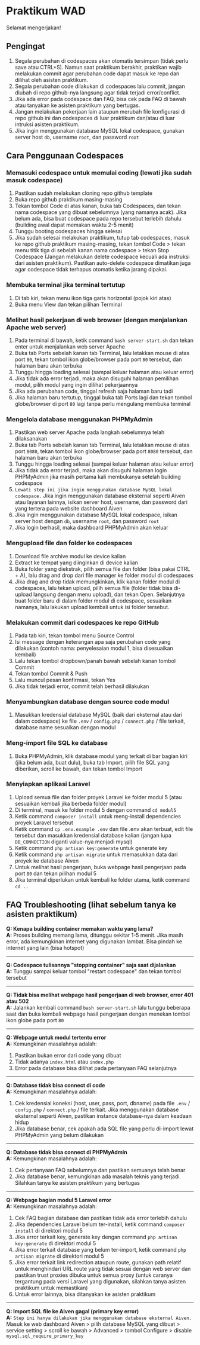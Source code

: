 # Praktikum WAD

Selamat mengerjakan!

## Pengingat
1. Segala perubahan di codespaces akan otomatis tersimpan (tidak perlu save atau CTRL+S). Namun saat praktikum berakhir, praktikan wajib melakukan commit agar perubahan code dapat masuk ke repo dan dilihat oleh asisten praktikum.
2. Segala perubahan code dilakukan di codespaces lalu commit, jangan diubah di repo github-nya langsung agar tidak terjadi error/conflict.
3. Jika ada error pada codespace dan FAQ, bisa cek pada FAQ di bawah atau tanyakan ke asisten praktikum yang bertugas.
4. Jangan melakukan pekerjaan lain ataupun merubah file konfigurasi di repo github ini dan codespaces di luar praktikum dan/atau di luar intruksi asisten praktikum.
5. Jika ingin menggunakan database MySQL lokal codespace, gunakan server host `db`, username `root`, dan password `root`

## Cara Penggunaan Codespaces

### Memasuki codespace untuk memulai coding (lewati jika sudah masuk codespace)
1. Pastikan sudah melakukan cloning repo github template
2. Buka repo github praktikum masing-masing
3. Tekan tombol Code di atas kanan, buka tab Codespaces, dan tekan nama codespace yang dibuat sebelumnya (yang namanya acak). Jika belum ada, bisa buat codespace pada repo tersebut terlebih dahulu (building awal dapat memakan waktu 2-5 menit)
4. Tunggu booting codespaces hingga selesai
5. Jika sudah selesai melakukan praktikum, tutup tab codespaces, masuk ke repo github praktikum masing-masing, tekan tombol Code > tekan menu titik tiga di sebelah kanan nama codespace > tekan Stop Codespace (Jangan melakukan delete codespace kecuali ada instruksi dari asisten praktikum). Pastikan auto-delete codespace dimatikan juga agar codespace tidak terhapus otomatis ketika jarang dipakai.

### Membuka terminal jika terminal tertutup
1. Di tab kiri, tekan menu ikon tiga garis horizontal (pojok kiri atas)
2. Buka menu View dan tekan pilihan Terminal

### Melihat hasil pekerjaan di web browser (dengan menjalankan Apache web server)
1. Pada terminal di bawah, ketik command `bash server-start.sh` dan tekan enter untuk menjalankan web server Apache
2. Buka tab Ports sebelah kanan tab Terminal, lalu letakkan mouse di atas port `80`, tekan tombol ikon globe/browser pada port `80` tersebut, dan halaman baru akan terbuka
3. Tunggu hingga loading selesai (sampai keluar halaman atau keluar error)
4. Jika tidak ada error terjadi, maka akan disuguhi halaman pemilihan modul, pilih modul yang ingin dilihat pekerjaannya
5. Jika ada perubahan code, tinggal refresh saja halaman baru tadi
6. Jika halaman baru tertutup, tinggal buka tab Ports lagi dan tekan tombol globe/browser di port `80` lagi tanpa perlu mengulang membuka terminal

### Mengelola database menggunakan PHPMyAdmin
1. Pastikan web server Apache pada langkah sebelumnya telah dilaksanakan
2. Buka tab Ports sebelah kanan tab Terminal, lalu letakkan mouse di atas port `8080`, tekan tombol ikon globe/browser pada port `8080` tersebut, dan halaman baru akan terbuka
3. Tunggu hingga loading selesai (sampai keluar halaman atau keluar error)
4. Jika tidak ada error terjadi, maka akan disuguhi halaman login PHPMyAdmin jika masih pertama kali membukanya setelah building codespace
5. `Lewati step ini jika ingin menggunakan database MySQL lokal codespace.` Jika ingin menggunakan database eksternal seperti Aiven atau layanan lainnya, isikan server host, username, dan password dari yang tertera pada website dashboard Aiven
6. Jika ingin menggunakan database MySQL lokal codespace, isikan server host dengan `db`, username `root`, dan password `root`
7. Jika login berhasil, maka dashboard PHPMyAdmin akan keluar

### Mengupload file dan folder ke codespaces
1. Download file archive modul ke device kalian
2. Extract ke tempat yang diinginkan di device kalian
3. Buka folder yang diekstrak, pilih semua file dan folder (bisa pakai CTRL + A), lalu drag and drop dari file manager ke folder modul di codespaces
4. Jika drag and drop tidak memungkinkan, klik kanan folder modul di codespaces, lalu tekan upload, pilih semua file (folder tidak bisa di-upload langsung dengan menu upload), dan tekan Open. Selanjutnya buat folder baru di dalam folder modul di codespace, sesuaikan namanya, lalu lakukan upload kembali untuk isi folder tersebut.

### Melakukan commit dari codespaces ke repo GitHub
1. Pada tab kiri, tekan tombol menu Source Control
2. Isi message dengan keterangan apa saja perubahan code yang dilakukan (contoh nama: penyelesaian modul 1, bisa disesuaikan kembali)
3. Lalu tekan tombol dropbown/panah bawah sebelah kanan tombol Commit
4. Tekan tombol Commit & Push
5. Lalu muncul pesan konfirmasi, tekan Yes
6. Jika tidak terjadi error, commit telah berhasil dilakukan

### Menyambungkan database dengan source code modul
1. Masukkan kredensial database MySQL (baik dari eksternal atau dari dalam codespace) ke file `.env` / `config.php` / `connect.php` / file terkait, database name sesuaikan dengan modul

### Meng-import file SQL ke database
1. Buka PHPMyAdmin, klik database modul yang terkait di bar bagian kiri (jika belum ada, buat dulu), buka tab Import, pilih file SQL yang diberikan, scroll ke bawah, dan tekan tombol Import

### Menyiapkan aplikasi Laravel
1. Upload semua file dan folder proyek Laravel ke folder modul 5 (atau sesuaikan kembali jika berbeda folder modul)
2. Di terminal, masuk ke folder modul 5 dengan command `cd modul5`
3. Ketik command `composer install` untuk meng-install dependencies proyek Laravel tersebut
4. Ketik command `cp .env.example .env` dan file .env akan terbuat, edit file tersebut dan masukkan kredensial database kalian (jangan lupa `DB_CONNECTION` diganti value-nya menjadi mysql)
5. Ketik command `php artisan key:generate` untuk generate key
6. Ketik command `php artisan migrate` untuk memasukkan data dari proyek ke database Aiven
7. Untuk melihat hasil pengerjaan, buka webpage hasil pengerjaan pada port `80` dan tekan pilihan modul 5
8. Jika terminal diperlukan untuk kembali ke folder utama, ketik command `cd ..`

## FAQ Troubleshooting (lihat sebelum tanya ke asisten praktikum)

**Q: Kenapa building container memakan waktu yang lama?**  
**A:** Proses building memang lama, ditunggu sekitar 1-5 menit. Jika masih error, ada kemungkinan internet yang digunakan lambat. Bisa pindah ke internet yang lain (bisa hotspot)

---

**Q: Codespace tulisannya "stopping container" saja saat dijalankan**  
**A:** Tunggu sampai keluar tombol "restart codespace" dan tekan tombol tersebut

---

**Q: Tidak bisa melihat webpage hasil pengerjaan di web browser, error 401 atau 502**  
**A:** Jalankan kembali command `bash server-start.sh` lalu tunggu beberapa saat dan buka kembali webpage hasil pengerjaan dengan menekan tombol ikon globe pada port `80`

---

**Q: Webpage untuk modul tertentu error**  
**A:** Kemungkinan masalahnya adalah:
1. Pastikan bukan error dari code yang dibuat
2. Tidak adanya `index.html` atau `index.php`
3. Error pada database bisa dilihat pada pertanyaan FAQ selanjutnya

---

**Q: Database tidak bisa connect di code**  
**A:** Kemungkinan masalahnya adalah:
1. Cek kredensial koneksi (host, user, pass, port, dbname) pada file `.env` / `config.php` / `connect.php` / file terkait. Jika menggunakan database eksternal seperti Aiven, pastikan instance database-nya dalam keadaan hidup
2. Jika database benar, cek apakah ada SQL file yang perlu di-import lewat PHPMyAdmin yang belum dilakukan

---

**Q: Database tidak bisa connect di PHPMyAdmin**  
**A:** Kemungkinan masalahnya adalah:
1. Cek pertanyaan FAQ sebelumnya dan pastikan semuanya telah benar
2. Jika database benar, kemungkinan ada masalah teknis yang terjadi. Silahkan tanya ke asisten praktikum yang bertugas

---

**Q: Webpage bagian modul 5 Laravel error**  
**A:** Kemungkinan masalahnya adalah:
1. Cek FAQ bagian database dan pastikan tidak ada error terlebih dahulu
2. Jika dependencies Laravel belum ter-install, ketik command `composer install` di direktori modul 5
3. Jika error terkait key, generate key dengan command `php artisan key:generate` di direktori modul 5
4. Jika error terkait database yang belum ter-import, ketik command `php artisan migrate` di direktori modul 5
5. Jika error terkait link redirection ataupun route, gunakan path relatif untuk menghindari URL route yang tidak sesuai dengan web server dan pastikan trust proxies dibuka untuk semua proxy (untuk caranya tergantung pada versi Laravel yang digunakan, silahkan tanya asisten praktikum untuk memastikan)
6. Untuk error lainnya, bisa ditanyakan ke asisten praktikum

---

**Q: Import SQL file ke Aiven gagal (primary key error)**  
**A:** `Step ini hanya dilakukan jika menggunakan database eksternal Aiven.` Masuk ke web dashboard Aiven > pilih database MySQL yang dibuat > service setting > scroll ke bawah > Advanced > tombol Configure > disable `mysql.sql_require_primary_key`
